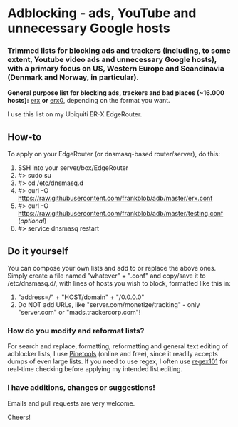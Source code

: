 # Adblocking - ads, YouTube and unnecessary Google hosts
### Trimmed lists for blocking ads and trackers (including, to some extent, Youtube video ads and unnecessary Google hosts), with a primary focus on US, Western Europe and Scandinavia (Denmark and Norway, in particular).

**General purpose list for blocking ads, trackers and bad places (~16.000 hosts):** [erx](https://github.com/frankblob/adb/raw/master/erx.conf) **or** [erx0](https://github.com/frankblob/adb/raw/master/erx0), depending on the format you want.

I use this list on my Ubiquiti ER-X EdgeRouter. 

## How-to
To apply on your EdgeRouter (or dnsmasq-based router/server), do this:

1. SSH into your server/box/EdgeRouter
2. #> sudo su
3. #> cd /etc/dnsmasq.d     
4. #> curl -O https://raw.githubusercontent.com/frankblob/adb/master/erx.conf     
5. #> curl -O https://raw.githubusercontent.com/frankblob/adb/master/testing.conf (*optional*)    
6. #> service dnsmasq restart

## Do it yourself
You can compose your own lists and add to or replace the above ones. Simply create a file named "whatever" + ".conf" and copy/save it to /etc/dnsmasq.d/, with lines of hosts you wish to block, formatted like this in:

1. "address=/" + "HOST/domain" + "/0.0.0.0" 
2. Do NOT add URLs, like "server.com/monetize/tracking" - only "server.com" or "mads.trackercorp.com"!

### How do you modify and reformat lists?
For search and replace, formatting, reformatting and general text editing of adblocker lists, I use [Pinetools](http://pinetools.com/c-text-lists/) (online and free), since it readily accepts dumps of even large lists. If you need to use regex, I often use [regex101](https://regex101.com/) for real-time checking before applying my intended list editing.

### I have additions, changes or suggestions!
Emails and pull requests are very welcome.

Cheers!
